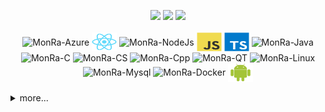 <!--Hello
<h2><img src="https://emojis.slackmojis.com/emojis/images/1531849430/4246/blob-sunglasses.gif?1531849430" width="30"/> Hi 👋 , I'm MonRá! <img src="https://media.giphy.com/media/12oufCB0MyZ1Go/giphy.gif" width="50"></h2>
-->

<div>
  </p>
  <div align="center">
   <a href="https://www.facebook.com/ramon.chaib" target="_blank"><img src="https://img.shields.io/badge/-Facebook-%230077B5?style=for-the-badge&logo=facebook&logoColor=white" target="_blank"></a> 
  <a href="https://www.instagram.com/monrapps/" target="_blank"><img src="https://img.shields.io/badge/-Instagram-%23E4405F?style=for-the-badge&logo=instagram&logoColor=white" target="_blank"></a>
  <a href="https://www.linkedin.com/in/ramon-chaib-27007635/" target="_blank"><img src="https://img.shields.io/badge/-LinkedIn-%230077B5?style=for-the-badge&logo=linkedin&logoColor=white" target="_blank"></a>   
</div>
  
 <div style="display: inline_block" align="center"><br>
  <img align="center" alt="MonRa-Azure" height="30" width="40" src="https://cdn.jsdelivr.net/gh/devicons/devicon/icons/azure/azure-original.svg">
  <img align="center" alt="MonRa-React" height="30" width="40" src="https://raw.githubusercontent.com/devicons/devicon/master/icons/react/react-original.svg">
  <img align="center" alt="MonRa-NodeJs" height="30" width="40" src="https://cdn.jsdelivr.net/gh/devicons/devicon/icons/nodejs/nodejs-original.svg">
  <img align="center" alt="MonRa-Js" height="30" width="40" src="https://raw.githubusercontent.com/devicons/devicon/master/icons/javascript/javascript-original.svg">     <img align="center" alt="MonRa-Ts" height="30" width="40" src="https://raw.githubusercontent.com/devicons/devicon/master/icons/typescript/typescript-original.svg">
  <img align="center" alt="MonRa-Java" height="30" width="40" src="https://cdn.jsdelivr.net/gh/devicons/devicon/icons/java/java-original.svg">
  <img align="center" alt="MonRa-C" height="30" width="40" src="https://cdn.jsdelivr.net/gh/devicons/devicon/icons/c/c-original.svg">
  <img align="center" alt="MonRa-CS" height="30" width="40" src="https://cdn.jsdelivr.net/gh/devicons/devicon/icons/csharp/csharp-original.svg">
  <img align="center" alt="MonRa-Cpp" height="30" width="40" src="https://cdn.jsdelivr.net/gh/devicons/devicon/icons/cplusplus/cplusplus-original.svg">
  <img align="center" alt="MonRa-QT" height="30" width="40" src="https://cdn.jsdelivr.net/gh/devicons/devicon/icons/qt/qt-original.svg">
  <img align="center" alt="MonRa-Linux" height="30" width="40" src="https://cdn.jsdelivr.net/gh/devicons/devicon/icons/linux/linux-original.svg">
  <img align="center" alt="MonRa-Mysql" height="30" width="40" src="https://cdn.jsdelivr.net/gh/devicons/devicon/icons/mysql/mysql-original.svg">
  <img align="center" alt="MonRa-Docker" height="30" width="40" src="https://cdn.jsdelivr.net/gh/devicons/devicon/icons/docker/docker-original.svg">  
  <img align="center" alt="MonRa-Android" height="30" width="40" src="https://github.com/devicons/devicon/blob/master/icons/android/android-original.svg">
  
</div>
</a>

</br>
<!--
[![github activity graph](https://activity-graph.herokuapp.com/graph?username=monrapps&theme=chartreuse-dark)](https://github.com/monrapps/)
-->
<div>
<details>
      <summary>more...</summary>
      
<!--
### <img src="https://media.giphy.com/media/VgCDAzcKvsR6OM0uWg/giphy.gif" width="50"> A little more about me...  

```javascript
const monra = {
    pronouns: "He" | "Him",
    code: ["any"],
    askMeAbout: ["any"],
    technologies: {
        backEnd: {
            js: ["any"],
        },
        mobileApp: {
            native: ["Android Development"]
        },
        devOps: ["AWS", "Docker🐳", "Route53", "Nginx"],
        databases: ["mongo", "MySql", "sqlite"],
        misc: ["Firebase", "Socket.IO", "selenium", "open-cv", "php", "SuiteApp"]
    },
    architecture: ["Serverless Architecture", "Progressive web applications", "Single page applications"],
    currentFocus: "Building Robots to ease opertations",
    funFact: "There are two ways to write error-free programs; only the third one works"
};
```
-->

---
<!--START_SECTION:waka-->
![Code Time](http://img.shields.io/badge/Code%20Time-1%2C130%20hrs%2011%20mins-blue)

![Profile Views](http://img.shields.io/badge/Profile%20Views-0-blue)

![Lines of code](https://img.shields.io/badge/From%20Hello%20World%20I%27ve%20Written-3.2%20million%20lines%20of%20code-blue)

**🐱 My GitHub Data** 

> 📦 60.6 kB Used in GitHub's Storage 
 > 
> 🏆 1,481 Contributions in the Year 2025
 > 
> 🚫 Not Opted to Hire
 > 
> 📜 24 Public Repositories 
 > 
> 🔑 20 Private Repositories 
 > 
**I'm an Early 🐤** 

```text
🌞 Morning                9186 commits        ████████░░░░░░░░░░░░░░░░░   33.72 % 
🌆 Daytime                11966 commits       ███████████░░░░░░░░░░░░░░   43.92 % 
🌃 Evening                4078 commits        ████░░░░░░░░░░░░░░░░░░░░░   14.97 % 
🌙 Night                  2015 commits        ██░░░░░░░░░░░░░░░░░░░░░░░   07.40 % 
```
📅 **I'm Most Productive on Thursday** 

```text
Monday                   5115 commits        █████░░░░░░░░░░░░░░░░░░░░   18.77 % 
Tuesday                  4973 commits        █████░░░░░░░░░░░░░░░░░░░░   18.25 % 
Wednesday                5102 commits        █████░░░░░░░░░░░░░░░░░░░░   18.73 % 
Thursday                 5846 commits        █████░░░░░░░░░░░░░░░░░░░░   21.46 % 
Friday                   3815 commits        ████░░░░░░░░░░░░░░░░░░░░░   14.00 % 
Saturday                 1360 commits        █░░░░░░░░░░░░░░░░░░░░░░░░   04.99 % 
Sunday                   1034 commits        █░░░░░░░░░░░░░░░░░░░░░░░░   03.80 % 
```


📊 **This Week I Spent My Time On** 

```text
🕑︎ Time Zone: America/Sao_Paulo

💬 Programming Languages: 
Other                    2 hrs 1 min         █████████░░░░░░░░░░░░░░░░   36.63 % 
Docker                   1 hr 36 mins        ███████░░░░░░░░░░░░░░░░░░   29.19 % 
Makefile                 46 mins             ████░░░░░░░░░░░░░░░░░░░░░   14.07 % 
JSON                     19 mins             █░░░░░░░░░░░░░░░░░░░░░░░░   05.87 % 
Bash                     18 mins             █░░░░░░░░░░░░░░░░░░░░░░░░   05.58 % 

🔥 Editors: 
VS Code                  5 hrs 32 mins       █████████████████████████   100.00 % 

🐱‍💻 Projects: 
gww-v6i                  2 hrs 35 mins       ████████████░░░░░░░░░░░░░   46.72 % 
zmqslip                  1 hr 35 mins        ███████░░░░░░░░░░░░░░░░░░   28.89 % 
builder                  43 mins             ███░░░░░░░░░░░░░░░░░░░░░░   13.06 % 
buildroot                15 mins             █░░░░░░░░░░░░░░░░░░░░░░░░   04.54 % 
gridsafe_rpl_controller  12 mins             █░░░░░░░░░░░░░░░░░░░░░░░░   03.64 % 

💻 Operating System: 
WSL                      5 hrs 30 mins       █████████████████████████   99.39 % 
Windows                  2 mins              ░░░░░░░░░░░░░░░░░░░░░░░░░   00.61 % 
```

**I Mostly Code in C++** 

```text
C                        15 repos            █████░░░░░░░░░░░░░░░░░░░░   18.29 % 
Java                     9 repos             ███░░░░░░░░░░░░░░░░░░░░░░   10.98 % 
JavaScript               8 repos             ██░░░░░░░░░░░░░░░░░░░░░░░   09.76 % 
Python                   8 repos             ██░░░░░░░░░░░░░░░░░░░░░░░   09.76 % 
HTML                     5 repos             ██░░░░░░░░░░░░░░░░░░░░░░░   06.10 % 
```



**Timeline**

![Lines of Code chart](https://raw.githubusercontent.com/monrapps/monrapps/master/assets/bar_graph.png)


 Last Updated on 29/04/2025 07:34:00 UTC
<!--END_SECTION:waka-->
